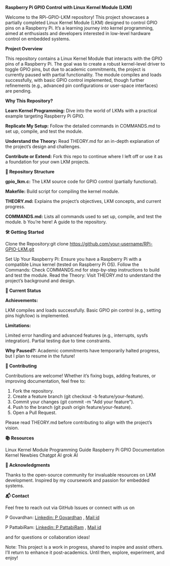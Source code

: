 **Raspberry Pi GPIO Control with Linux Kernel Module (LKM)**

Welcome to the RPi-GPIO-LKM repository! This project showcases a partially completed Linux Kernel Module (LKM) designed to control GPIO pins on a Raspberry Pi. It’s a learning journey into kernel programming, aimed at enthusiasts and developers interested in low-level hardware control on embedded systems.

**Project Overview**

This repository contains a Linux Kernel Module that interacts with the GPIO pins of a Raspberry Pi. The goal was to create a robust kernel-level driver to toggle GPIO pins, but due to academic commitments, the project is currently paused with partial functionality. The module compiles and loads successfully, with basic GPIO control implemented, though further refinements (e.g., advanced pin configurations or user-space interfaces) are pending.

**Why This Repository?**

**Learn Kernel Programming:** Dive into the world of LKMs with a practical example targeting Raspberry Pi GPIO.

**Replicate My Setup:** Follow the detailed commands in COMMANDS.md to set up, compile, and test the module.

**Understand the Theory:** Read THEORY.md for an in-depth explanation of the project’s design and challenges.

**Contribute or Extend:** Fork this repo to continue where I left off or use it as a foundation for your own LKM projects.

**📂 Repository Structure**

**gpio_lkm.c:** The LKM source code for GPIO control (partially functional).

**Makefile:** Build script for compiling the kernel module.

**THEORY.md:** Explains the project’s objectives, LKM concepts, and current progress.

**COMMANDS.md:** Lists all commands used to set up, compile, and test the module.
b You’re here! A guide to the repository.

**🛠️ Getting Started**

Clone the Repository:git clone https://github.com/your-username/RPi-GPIO-LKM.git


Set Up Your Raspberry Pi: Ensure you have a Raspberry Pi with a compatible Linux kernel (tested on Raspberry Pi OS).
Follow the Commands: Check COMMANDS.md for step-by-step instructions to build and test the module.
Read the Theory: Visit THEORY.md to understand the project’s background and design.

**🔧 Current Status**

**Achievements:**

LKM compiles and loads successfully.
Basic GPIO pin control (e.g., setting pins high/low) is implemented.


**Limitations:**

Limited error handling and advanced features (e.g., interrupts, sysfs integration).
Partial testing due to time constraints.


**Why Paused?:** Academic commitments have temporarily halted progress, but I plan to resume in the future!

**🤝 Contributing**

Contributions are welcome! Whether it’s fixing bugs, adding features, or improving documentation, feel free to:

1. Fork the repository.
2. Create a feature branch (git checkout -b feature/your-feature).
3. Commit your changes (git commit -m "Add your feature").
4. Push to the branch (git push origin feature/your-feature).
5. Open a Pull Request.

Please read THEORY.md before contributing to align with the project’s vision.

**📚 Resources**

Linux Kernel Module Programming Guide
Raspberry Pi GPIO Documentation
Kernel Newbies
Chatgpt AI
grok AI

**🙏 Acknowledgments**

Thanks to the open-source community for invaluable resources on LKM development.
Inspired by my coursework and passion for embedded systems.

**📬 Contact**

Feel free to reach out via GitHub Issues or connect with us on 



P Govardhan: [Linkedin: P Govardhan](https://www.linkedin.com/in/govardhanpadmasali) , [Mail id](padmasali.govardhan.p@gmail.com)

P PattabiRam: [Linkedin: P PattabiRam](https://www.linkedin.com/in/p-pattabiram-8ab3a3237/) , [Mail id](rampattabhi09@gmail.com)

and for questions or collaboration ideas!

Note: This project is a work in progress, shared to inspire and assist others. I’ll return to enhance it post-academics. Until then, explore, experiment, and enjoy!
